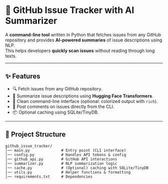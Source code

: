 # 📌 GitHub Issue Tracker with AI Summarizer

A **command-line tool** written in Python that fetches issues from any GitHub repository and provides **AI-powered summaries** of issue descriptions using NLP.  
This helps developers **quickly scan issues** without reading through long texts.  

---

## ✨ Features
- 🔍 Fetch issues from any GitHub repository.  
- 📝 Summarize issue descriptions using **Hugging Face Transformers**.  
- 🎨 Clean command-line interface (optional: colorized output with `rich`).  
- 💬 Post comments on issues directly from the CLI.  
- 📦 Optional caching using SQLite/TinyDB.  

---

## 📂 Project Structure
```text
github_issue_tracker/
│── main.py              # Entry point (CLI interface)
│── config.py            # Handles API tokens & config
│── github_api.py        # GitHub API interactions
│── summarizer.py        # NLP summarization logic
│── cache.py             # (Optional) caching with SQLite/TinyDB
│── utils.py             # Helper functions & formatting
│── requirements.txt     # Dependencies

